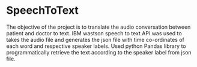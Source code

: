 # SpeechToText
The objective of the project is to translate the audio conversation between patient and doctor to text.
IBM wastson speech to text API was used to takes the audio file and generates the json file with time co-ordinates of each word and respective speaker labels.
Used python Pandas library to programmatically retrieve the text according to the speaker label from json file. 
